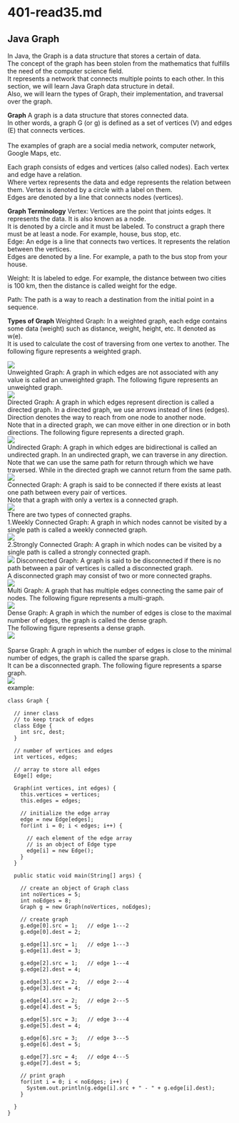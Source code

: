 # 401-read35.md
## Java Graph
In Java, the Graph is a data structure that stores a certain of data.<br />
The concept of the graph has been stolen from the mathematics that fulfills the need of the computer science field. <br />
It represents a network that connects multiple points to each other. In this section, we will learn Java Graph data structure in detail. <br />
Also, we will learn the types of Graph, their implementation, and traversal over the graph.<br />

**Graph**
A graph is a data structure that stores connected data.<br />
In other words, a graph G (or g) is defined as a set of vertices (V) and edges (E) that connects vertices.<br /><br />
The examples of graph are a social media network, computer network, Google Maps, etc.<br />

Each graph consists of edges and vertices (also called nodes). Each vertex and edge have a relation. <br />
Where vertex represents the data and edge represents the relation between them. Vertex is denoted by a circle with a label on them.<br />
Edges are denoted by a line that connects nodes (vertices).<br />

**Graph Terminology**
Vertex: Vertices are the point that joints edges. It represents the data. It is also known as a node.<br />
It is denoted by a circle and it must be labeled. To construct a graph there must be at least a node. For example, house, bus stop, etc.<br />
Edge: An edge is a line that connects two vertices. It represents the relation between the vertices.<br />
Edges are denoted by a line. For example, a path to the bus stop from your house.<br />

Weight: It is labeled to edge. For example, the distance between two cities is 100 km, then the distance is called weight for the edge.<br />

Path: The path is a way to reach a destination from the initial point in a sequence.<br />

**Types of Graph**
Weighted Graph: In a weighted graph, each edge contains some data (weight) such as distance, weight, height, etc. It denoted as w(e). <br />
It is used to calculate the cost of traversing from one vertex to another. The following figure represents a weighted graph.<br />

![](https://static.javatpoint.com/core/images/java-graph.png)<br />
Unweighted Graph: A graph in which edges are not associated with any value is called an unweighted graph. The following figure represents an unweighted graph.<br />
![](https://static.javatpoint.com/core/images/java-graph2.png)<br />
Directed Graph: A graph in which edges represent direction is called a directed graph. In a directed graph, we use arrows instead of lines (edges). <br />
Direction denotes the way to reach from one node to another node.<br />
Note that in a directed graph, we can move either in one direction or in both directions. The following figure represents a directed graph.<br />
![](https://static.javatpoint.com/core/images/java-graph3.png)<br />
Undirected Graph: A graph in which edges are bidirectional is called an undirected graph. In an undirected graph, we can traverse in any direction.<br />
Note that we can use the same path for return through which we have traversed. While in the directed graph we cannot return from the same path.<br />
![](https://static.javatpoint.com/core/images/java-graph4.png)<br />
Connected Graph: A graph is said to be connected if there exists at least one path between every pair of vertices.<br />
Note that a graph with only a vertex is a connected graph.<br />
![](https://static.javatpoint.com/core/images/java-graph5.png)<br />
There are two types of connected graphs.<br />
1.Weekly Connected Graph: A graph in which nodes cannot be visited by a single path is called a weekly connected graph.<br />
![](https://static.javatpoint.com/core/images/java-graph6.png)<br />
2.Strongly Connected Graph: A graph in which nodes can be visited by a single path is called a strongly connected graph.<br />
![](https://static.javatpoint.com/core/images/java-graph7.png)
Disconnected Graph: A graph is said to be disconnected if there is no path between a pair of vertices is called a disconnected graph.<br />
A disconnected graph may consist of two or more connected graphs.<br />
![](https://static.javatpoint.com/core/images/java-graph8.png)<br />
Multi Graph: A graph that has multiple edges connecting the same pair of nodes. The following figure represents a multi-graph.<br />
![](https://static.javatpoint.com/core/images/java-graph9.png)<br />
Dense Graph: A graph in which the number of edges is close to the maximal number of edges, the graph is called the dense graph.<br />
The following figure represents a dense graph.<br />
![](https://static.javatpoint.com/core/images/java-graph10.png)<br /><br />
Sparse Graph: A graph in which the number of edges is close to the minimal number of edges, the graph is called the sparse graph.<br />
It can be a disconnected graph. The following figure represents a sparse graph.<br />
![](https://static.javatpoint.com/core/images/java-graph11.png)<br />
example:
```
class Graph {

  // inner class
  // to keep track of edges
  class Edge {
    int src, dest;
  }

  // number of vertices and edges
  int vertices, edges;

  // array to store all edges
  Edge[] edge;

  Graph(int vertices, int edges) {
    this.vertices = vertices;
    this.edges = edges;

    // initialize the edge array
    edge = new Edge[edges];
    for(int i = 0; i < edges; i++) {

      // each element of the edge array
      // is an object of Edge type
      edge[i] = new Edge();
    }
  }

  public static void main(String[] args) {

    // create an object of Graph class
    int noVertices = 5;
    int noEdges = 8;
    Graph g = new Graph(noVertices, noEdges);

    // create graph
    g.edge[0].src = 1;   // edge 1---2
    g.edge[0].dest = 2;

    g.edge[1].src = 1;   // edge 1---3
    g.edge[1].dest = 3;

    g.edge[2].src = 1;   // edge 1---4
    g.edge[2].dest = 4;

    g.edge[3].src = 2;   // edge 2---4
    g.edge[3].dest = 4;

    g.edge[4].src = 2;   // edge 2---5
    g.edge[4].dest = 5;

    g.edge[5].src = 3;   // edge 3---4
    g.edge[5].dest = 4;

    g.edge[6].src = 3;   // edge 3---5
    g.edge[6].dest = 5;

    g.edge[7].src = 4;   // edge 4---5
    g.edge[7].dest = 5;

    // print graph
    for(int i = 0; i < noEdges; i++) {
      System.out.println(g.edge[i].src + " - " + g.edge[i].dest);
    }

  }
}
```








